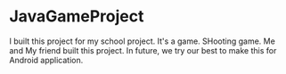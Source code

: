 # JavaGameProject
I built this project for my school project. It's a game. SHooting game. 
Me and My friend built this project. In future, we try our best to make this for Android application.



